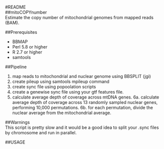 #README  
##mitoCOPYnumber   
Estimate the copy number of mitochondrial genomes from mapped reads (BAM).   

##Prerequisites
- BBMAP
- Perl 5.8 or higher
- R 2.7 or higher
- samtools  

##Pipeline
1. map reads to mitochondrial and nuclear genome using BBSPLIT (jgi)
2. create pileup using samtools mpileup command
3. create sync file using popoolation scripts
4. create a genewise sync file using your gtf features file. 
5. calculate average depth of coverage across mtDNA genes.
6a. calculate average depth of coverage across 13 randomly sampled nuclear genes, performing 10,000 permutations.
6b. for each permutation, divide the nuclear average from the mitochondrial average. 

##Warnings  
This script is pretty slow and it would be a good idea to split your .sync files by chromosome and run in parallel. 

##USAGE
